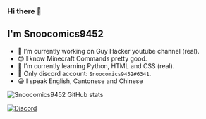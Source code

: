 ### Hi there 👋

## I'm Snoocomics9452

- 🔭 I’m currently working on Guy Hacker youtube channel (real).
- 😎 I know Minecraft Commands pretty good.
- 🌱 I’m currently learning Python, HTML and CSS (real).
- 💬 Only discord account: `Snoocomics9452#6341`.
- 😀 I speak English, Cantonese and Chinese

![Snoocomics9452 GitHub stats](https://github-readme-stats.vercel.app/api?username=SnooComics9452&show_icons=true&theme=radical)

[![Discord](https://lanyard.cnrad.dev/api/851708527638609930)](https://discord.com/users/851708527638609930)
